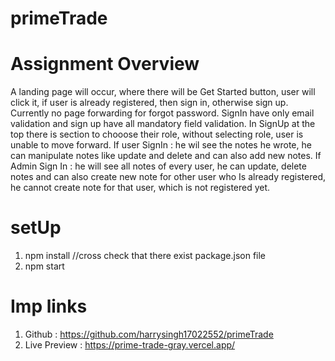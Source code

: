 # primeTrade

# Assignment Overview
A landing page will occur, where there will be Get Started button, user will click it, if user is already registered, then sign in, otherwise sign up. Currently no page forwarding for forgot password. SignIn have only email validation and sign up have all mandatory field validation.
In SignUp at the top there is section to chooose their role, without selecting role, user is unable to move forward.
If user SignIn : he wil see the notes he wrote, he can manipulate notes like update and delete and can also add new notes.
If Admin Sign In : he will see all notes of every user, he can update, delete notes and can also create new note for other user who Is already registered, he cannot create note for that user, which is not registered yet.

# setUp
1. npm install //cross check that there exist package.json file
2. npm start

# Imp links
1. Github : https://github.com/harrysingh17022552/primeTrade
2. Live Preview : https://prime-trade-gray.vercel.app/